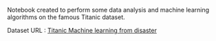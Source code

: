 Notebook created to perform some data analysis and machine learning algorithms on the famous Titanic dataset.

Dataset URL : [Titanic Machine learning from disaster](https://www.kaggle.com/c/titanic)
